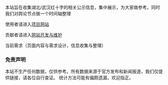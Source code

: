 
本站旨在收集湖北/武汉红十字的相关公示信息，集中展示，为大家做参考。同时我们对舆论节点做一个时间轴整理


使用者请进入[项目网站](https://weileizeng.github.io/red-cross/)

贡献者请进入[网站开发与维护](https://weileizeng.github.io/red-cross/CONTRIBUTE)

当前需求（页面内容与需求设计，信息收集与整理）


### 免责声明

本站不生产任何数据，仅供参考。所有数据来源于官方发布和新闻报道，我们仅提供链接，请各位自行查证。
统计方法可能有偏颇遗漏，欢迎指正。


